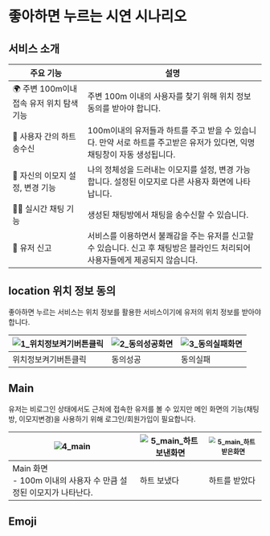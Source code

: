 

# 좋아하면 누르는 시연 시나리오

## 서비스 소개

| 주요 기능                                | 설명                                                         |
| ---------------------------------------- | ------------------------------------------------------------ |
| 🌍 주변 100m이내 접속 유저 위치 탐색 기능 | 주변 100m 이내의 사용자를 찾기 위해 위치 정보 동의를 받아야 합니다. |
| 💌 사용자 간의 하트 송수신                | 100m이내의 유저들과 하트를 주고 받을 수 있습니다. 만약 서로 하트를 주고받은 유저가 있다면, 익명 채팅창이 자동 생성됩니다. |
| 🐶 자신의 이모지 설정, 변경 기능          | 나의 정체성을 드러내는 이모지를 설정, 변경 가능합니다. 설정된 이모지로 다른 사용자 화면에 나타납니다. |
| 🙋‍♀️ 실시간 채팅 기능                      | 생성된 채팅방에서 채팅을 송수신할 수 있습니다.               |
| 🚨 유저 신고                              | 서비스를 이용하면서 불쾌감을 주는 유저를 신고할 수 있습니다. 신고 후 채팅방은 블라인드 처리되어 사용자들에게 제공되지 않습니다. |





## location 위치 정보 동의

좋아하면 누르는 서비스는 위치 정보를 활용한 서비스이기에 유저의 위치 정보를 받아야 합니다. 

| ![1_위치정보켜기버튼클릭](/1_위치정보켜기버튼클릭.png) | ![2_동의성공화면](/2_동의성공화면.png) | ![3_동의실패화면](/3_동의실패화면.png) |
| ------------------------------------------------------ | -------------------------------------- | -------------------------------------- |
| 위치정보켜기버튼클릭                                   | 동의성공                               | 동의실패                               |



## Main

유저는 비로그인 상태에서도 근처에 접속한 유저를 볼 수 있지만 메인 화면의 기능(채팅방, 이모지변경)을 사용하기 위해 로그인/회원가입이 필요합니다.

| ![4_main](/4_main.png)                                       | ![5_main_하트보낸화면](/5_main_하트보낸화면.png) | <img src="/5_main_하트받은화면.png" alt="5_main_하트받은화면" style="zoom:80%;" /> |
| ------------------------------------------------------------ | ------------------------------------------------ | ------------------------------------------------------------ |
| Main 화면<br />- 100m 이내의 사용자 수 만큼 설정된 이모지가 나타난다. | 하트 보냈다                                      | 하트를 받았다                                                |



## Emoji

